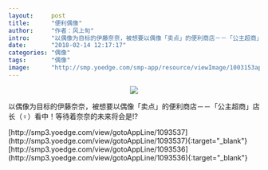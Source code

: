 ```yaml
---
layout:     post
title:      "便利偶像"
author:     "作者：风上旬"
intro:      "以偶像为目标的伊藤奈奈，被想要以偶像「卖点」的便利商店－－「公主超商」店长（♀）看中！等待着奈奈的未来将会是!?"
date:       "2018-02-14 12:17:17"
categories: "偶像"
tags:       "偶像"
image:      "http://smp.yoedge.com/smp-app/resource/viewImage/1003153appline.png"
---
```

<div style="text-align: center">
<p><img src="http://smp.yoedge.com/smp-app/resource/viewImage/1003153appline.png"/></p>
</div>
<p class="post-meta">
<span>以偶像为目标的伊藤奈奈，被想要以偶像「卖点」的便利商店－－「公主超商」店长（♀）看中！等待着奈奈的未来将会是!?</span>
</p>
[http://smp3.yoedge.com/view/gotoAppLine/1093537](http://smp3.yoedge.com/view/gotoAppLine/1093537){:target="_blank"}
[http://smp3.yoedge.com/view/gotoAppLine/1093536](http://smp3.yoedge.com/view/gotoAppLine/1093536){:target="_blank"}


